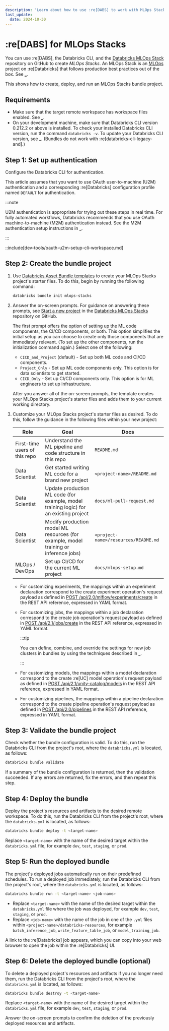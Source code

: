 ```yaml
---
description: 'Learn about how to use :re[DABS] to work with MLOps Stacks.'
last_update:
  date: 2024-10-30
---
```


# :re[DABS] for MLOps Stacks

You can use :re[DABS], the Databricks CLI, and the [Databricks MLOps Stack](https://github.com/databricks/mlops-stack) repository on GitHub to create _MLOps Stacks_. An MLOps Stack is an [MLOps](/machine-learning/mlops/mlops-workflow.md) project on :re[Databricks] that follows production best practices out of the box. See [\_](/dev-tools/bundles/index.md).

This shows how to create, deploy, and run an MLOps Stacks bundle project.

## Requirements

- Make sure that the target remote workspace has workspace files enabled. See [\_](/files/workspace.md).
- On your development machine, make sure that Databricks CLI version 0.212.2 or above is installed. To check your installed Databricks CLI version, run the command `databricks -v`. To update your Databricks CLI version, see [\_](/dev-tools/cli/install.md). (Bundles do not work with :re[databricks-cli-legacy-and].)

## Step 1: Set up authentication

Configure the Databricks CLI for authentication.

This article assumes that you want to use OAuth user-to-machine (U2M) authentication and a corresponding :re[Databricks] configuration profile named `DEFAULT` for authentication.

:::note

U2M authentication is appropriate for trying out these steps in real time. For fully automated workflows, Databricks recommends that you use OAuth machine-to-machine (M2M) authentication instead. See the M2M authentication setup instructions in [\_](/dev-tools/auth/oauth-m2m.md).

:::

::include[dev-tools/oauth-u2m-setup-cli-workspace.md]

## Step 2: Create the bundle project

1. Use [Databricks Asset Bundle templates](/dev-tools/bundles/templates.md) to create your MLOps Stacks project's starter files. To do this, begin by running the following command:

   ```bash
   databricks bundle init mlops-stacks
   ```

1. Answer the on-screen prompts. For guidance on answering these prompts, see [Start a new project](https://github.com/databricks/mlops-stacks/blob/main/README.md#start-a-new-project) in the [Databricks MLOps Stacks](https://github.com/databricks/mlops-stacks) repository on GitHub.

   The first prompt offers the option of setting up the ML code components, the CI/CD components, or both. This option simplifies the initial setup as you can choose to create only those components that are immediately relevant. (To set up the other components, run the initialization command again.) Select one of the following:

   - `CICD_and_Project` (default) - Set up both ML code and CI/CD components.
   - `Project_Only` - Set up ML code components only. This option is for data scientists to get started.
   - `CICD_Only` - Set up CI/CD components only. This option is for ML engineers to set up infrastructure.

   After you answer all of the on-screen prompts, the template creates your MLOps Stacks project's starter files and adds them to your current working directory.

1. Customize your MLOps Stacks project's starter files as desired. To do this, follow the guidance in the following files within your new project:

   | Role                          | Goal                                                                                  | Docs                                 |
   | ----------------------------- | ------------------------------------------------------------------------------------- | ------------------------------------ |
   | First-time users of this repo | Understand the ML pipeline and code structure in this repo                            | `README.md`                          |
   | Data Scientist                | Get started writing ML code for a brand new project                                   | `<project-name>/README.md`           |
   | Data Scientist                | Update production ML code (for example, model training logic) for an existing project | `docs/ml-pull-request.md`            |
   | Data Scientist                | Modify production model ML resources (for example, model training or inference jobs)  | `<project-name>/resources/README.md` |
   | MLOps / DevOps                | Set up CI/CD for the current ML project                                               | `docs/mlops-setup.md`                |

   - For customizing experiments, the mappings within an experiment declaration correspond to the create experiment operation's request payload as defined in [POST /api/2.0/mlflow/experiments/create](https://docs.databricks.com/api/workspace/experiments/createexperiment) in the REST API reference, expressed in YAML format.
   - For customizing jobs, the mappings within a job declaration correspond to the create job operation's request payload as defined in [POST /api/2.1/jobs/create](https://docs.databricks.com/api/workspace/jobs/create) in the REST API reference, expressed in YAML format.

     :::tip

     You can define, combine, and override the settings for new job clusters in bundles by using the techniques described in [\_](/dev-tools/bundles/cluster-override.md).

     :::

   - For customizing models, the mappings within a model declaration correspond to the create :re[UC] model operation's request payload as defined in [POST /api/2.1/unity-catalog/models](https://docs.databricks.com/api/workspace/registeredmodels/create) in the REST API reference, expressed in YAML format.
   - For customizing pipelines, the mappings within a pipeline declaration correspond to the create pipeline operation's request payload as defined in [POST /api/2.0/pipelines](https://docs.databricks.com/api/workspace/pipelines/create) in the REST API reference, expressed in YAML format.

## Step 3: Validate the bundle project

Check whether the bundle configuration is valid. To do this, run the Databricks CLI from the project's root, where the `databricks.yml` is located, as follows:

```bash
databricks bundle validate
```

If a summary of the bundle configuration is returned, then the validation succeeded. If any errors are returned, fix the errors, and then repeat this step.

## Step 4: Deploy the bundle

Deploy the project's resources and artifacts to the desired remote workspace. To do this, run the Databricks CLI from the project's root, where the `databricks.yml` is located, as follows:

```bash
databricks bundle deploy -t <target-name>
```

Replace `<target-name>` with the name of the desired target within the `databricks.yml` file, for example `dev`, `test`, `staging`, or `prod`.

## Step 5: Run the deployed bundle

The project's deployed jobs automatically run on their predefined schedules. To run a deployed job immediately, run the Databricks CLI from the project's root, where the `databricks.yml` is located, as follows:

```bash
databricks bundle run -t <target-name> <job-name>
```

- Replace `<target-name>` with the name of the desired target within the `databricks.yml` file where the job was deployed, for example `dev`, `test`, `staging`, or `prod`.
- Replace `<job-name>` with the name of the job in one of the `.yml` files within `<project-name>/databricks-resources`, for example `batch_inference_job`, `write_feature_table_job`, or `model_training_job`.

A link to the :re[Databricks] job appears, which you can copy into your web browser to open the job within the :re[Databricks] UI.

## Step 6: Delete the deployed bundle (optional)

To delete a deployed project's resources and artifacts if you no longer need them, run the Databricks CLI from the project's root, where the `databricks.yml` is located, as follows:

```bash
databricks bundle destroy -t <target-name>
```

Replace `<target-name>` with the name of the desired target within the `databricks.yml` file, for example `dev`, `test`, `staging`, or `prod`.

Answer the on-screen prompts to confirm the deletion of the previously deployed resources and artifacts.
